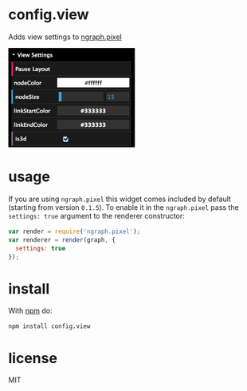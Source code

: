 # config.view

Adds view settings to [ngraph.pixel](https://github.com/anvaka/ngraph.pixel)

![View configuration UI](https://raw.githubusercontent.com/anvaka/config.view/master/demo.png)

# usage
If you are using `ngraph.pixel` this widget comes included by default (starting
from version `0.1.5`). To enable it in the `ngraph.pixel` pass the `settings: true`
argument to the renderer constructor:

``` js
var render = require('ngraph.pixel');
var renderer = render(graph, {
  settings: true
});
```

# install

With [npm](https://npmjs.org) do:

```
npm install config.view
```

# license

MIT
